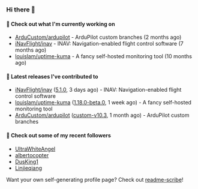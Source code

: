 ### Hi there 👋

#### 👷 Check out what I'm currently working on

- [ArduCustom/ardupilot](https://github.com/ArduCustom/ardupilot) - ArduPilot custom branches (2 months ago)
- [iNavFlight/inav](https://github.com/iNavFlight/inav) - INAV: Navigation-enabled flight control software (7 months ago)
- [louislam/uptime-kuma](https://github.com/louislam/uptime-kuma) - A fancy self-hosted monitoring tool (10 months ago)

#### 🔭 Latest releases I've contributed to

- [iNavFlight/inav](https://github.com/iNavFlight/inav) ([5.1.0](https://github.com/iNavFlight/inav/releases/tag/5.1.0), 3 days ago) - INAV: Navigation-enabled flight control software
- [louislam/uptime-kuma](https://github.com/louislam/uptime-kuma) ([1.18.0-beta.0](https://github.com/louislam/uptime-kuma/releases/tag/1.18.0-beta.0), 1 week ago) - A fancy self-hosted monitoring tool
- [ArduCustom/ardupilot](https://github.com/ArduCustom/ardupilot) ([custom-v10.3](https://github.com/ArduCustom/ardupilot/releases/tag/custom-v10.3), 1 month ago) - ArduPilot custom branches

#### 👯 Check out some of my recent followers

- [UltraWhiteAngel](https://github.com/UltraWhiteAngel)
- [albertocopter](https://github.com/albertocopter)
- [DusKing1](https://github.com/DusKing1)
- [Linjieqiang](https://github.com/Linjieqiang)

Want your own self-generating profile page? Check out [readme-scribe](https://github.com/muesli/readme-scribe)!
